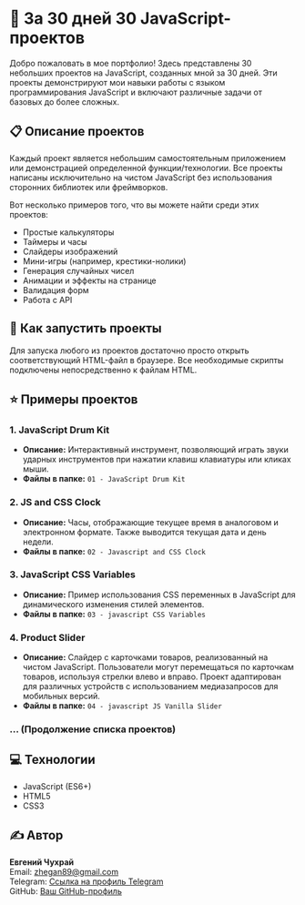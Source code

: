 # 🎨 За 30 дней 30 JavaScript-проектов

Добро пожаловать в мое портфолио! Здесь представлены 30 небольших проектов на JavaScript, созданных мной за 30 дней. Эти проекты демонстрируют мои навыки работы с языком программирования JavaScript и включают различные задачи от базовых до более сложных.

## 📋 Описание проектов

Каждый проект является небольшим самостоятельным приложением или демонстрацией определенной функции/технологии. Все проекты написаны исключительно на чистом JavaScript без использования сторонних библиотек или фреймворков.

Вот несколько примеров того, что вы можете найти среди этих проектов:

- Простые калькуляторы
- Таймеры и часы
- Слайдеры изображений
- Мини-игры (например, крестики-нолики)
- Генерация случайных чисел
- Анимации и эффекты на странице
- Валидация форм
- Работа с API

## 🚀 Как запустить проекты

Для запуска любого из проектов достаточно просто открыть соответствующий HTML-файл в браузере. Все необходимые скрипты подключены непосредственно к файлам HTML.

## ⭐ Примеры проектов

### 1. **JavaScript Drum Kit**

- **Описание:** Интерактивный инструмент, позволяющий играть звуки ударных инструментов при нажатии клавиш клавиатуры или кликах мыши.
- **Файлы в папке:** `01 - JavaScript Drum Kit`

### 2. **JS and CSS Clock**

- **Описание:** Часы, отображающие текущее время в аналоговом и электронном формате. Также выводится текущая дата и день недели.
- **Файлы в папке:** `02 - Javascript and CSS Clock`

### 3. **JavaScript CSS Variables**

- **Описание:** Пример использования CSS переменных в JavaScript для динамического изменения стилей элементов.
- **Файлы в папке:** `03 - javascript CSS Variables`

### 4. **Product Slider**

- **Описание:** Слайдер с карточками товаров, реализованный на чистом JavaScript. Пользователи могут перемещаться по карточкам товаров, используя стрелки влево и вправо. Проект адаптирован для различных устройств с использованием медиазапросов для мобильных версий.
- **Файлы в папке:** `04 - javascript JS Vanilla Slider`

### ... (Продолжение списка проектов)

## 💻 Технологии

- JavaScript (ES6+)
- HTML5
- CSS3

## ✍️ Автор

**Евгений Чухрай**  
Email: zhegan89@gmail.com <br>
Telegram: [Ссылка на профиль Telegram](https://t.me/xjekakz) <br>
GitHub: [Ваш GitHub-профиль](https://github.com/Jake-015kz)
